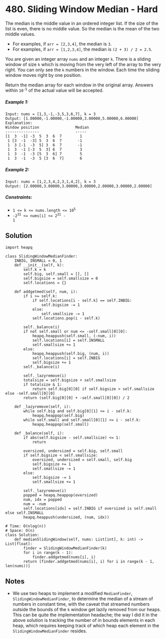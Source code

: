 # 480. Sliding Window Median - Hard

The median is the middle value in an ordered integer list. If the size of the list is even, there is no middle value. So the median is the mean of the two middle values.

- For examples, if `arr = [2,3,4]`, the median is `3`.
- For examples, if `arr = [1,2,3,4]`, the median is `(2 + 3) / 2 = 2.5`.

You are given an integer array `nums` and an integer `k`. There is a sliding window of size `k` which is moving from the very left of the array to the very right. You can only see the `k` numbers in the window. Each time the sliding window moves right by one position.

Return the median array for each window in the original array. Answers within <code>10<sup>-5</sup></code> of the actual value will be accepted.

##### Example 1:

```
Input: nums = [1,3,-1,-3,5,3,6,7], k = 3
Output: [1.00000,-1.00000,-1.00000,3.00000,5.00000,6.00000]
Explanation: 
Window position                Median
---------------                -----
[1  3  -1] -3  5  3  6  7        1
 1 [3  -1  -3] 5  3  6  7       -1
 1  3 [-1  -3  5] 3  6  7       -1
 1  3  -1 [-3  5  3] 6  7        3
 1  3  -1  -3 [5  3  6] 7        5
 1  3  -1  -3  5 [3  6  7]       6
```

##### Example 2:

```
Input: nums = [1,2,3,4,2,3,1,4,2], k = 3
Output: [2.00000,3.00000,3.00000,3.00000,2.00000,3.00000,2.00000]
```

##### Constraints:

- <code>1 <= k <= nums.length <= 10<sup>5</sup></code>
- <code>-2<sup>31</sup> <= nums[i] <= 2<sup>31</sup> - 1</code>

## Solution

```
import heapq

class SlidingWindowMedianFinder:
    INBIG, INSMALL = 0, 1
    def __init__(self, k):
        self.k = k
        self.big, self.small = [], []
        self.bigsize = self.smallsize = 0
        self.locations = {}
    
    def addgetmed(self, num, i):
        if i >= self.k:
            if self.locations[i - self.k] == self.INBIG:
                self.bigsize -= 1
            else:
                self.smallsize -= 1
            self.locations.pop(i - self.k)

        self._balance(i)
        if not self.small or num <= -self.small[0][0]:
            heapq.heappush(self.small, (-num, i))
            self.locations[i] = self.INSMALL
            self.smallsize += 1
        else:
            heapq.heappush(self.big, (num, i))
            self.locations[i] = self.INBIG
            self.bigsize += 1
        self._balance(i)

        self._lazyremove(i)
        totalsize = self.bigsize + self.smallsize
        if totalsize & 1:
            return self.big[0][0] if self.bigsize > self.smallsize else -self.small[0][0]
        return (self.big[0][0] + -self.small[0][0]) / 2
    
    def _lazyremove(self, i):
        while self.big and self.big[0][1] <= i - self.k:
            heapq.heappop(self.big)
        while self.small and self.small[0][1] <= i - self.k:
            heapq.heappop(self.small)
    
    def _balance(self, i):
        if abs(self.bigsize - self.smallsize) <= 1:
            return
        
        oversized, undersized = self.big, self.small
        if self.bigsize < self.smallsize:
            oversized, undersized = self.small, self.big
            self.bigsize += 1
            self.smallsize -= 1
        else:
            self.bigsize -= 1
            self.smallsize += 1

        self._lazyremove(i)
        popped = heapq.heappop(oversized)
        num, idx = popped
        num = -num
        self.locations[idx] = self.INBIG if oversized is self.small else self.INSMALL
        heapq.heappush(undersized, (num, idx))

# Time: O(nlog(n))
# Space: O(n) 
class Solution:
    def medianSlidingWindow(self, nums: List[int], k: int) -> List[float]:
        finder = SlidingWindowMedianFinder(k)
        for i in range(k - 1):
            finder.addgetmed(nums[i], i)
        return [finder.addgetmed(nums[i], i) for i in range(k - 1, len(nums))]
```

## Notes
- We use two heaps to implement a modified `MedianFinder`, `SlidingWindowMedianFinder`, to determine the median of a stream of numbers in constant time, with the caveat that streamed numbers outside the bounds of the `k` window get lazily removed from our heaps. This can be quite the implementation headache; the way I did it in the above solution is tracking the number of in bounds elements in each heap, which requires keeping track of which heap each element in the `SlidingWindowMedianFinder` resides.